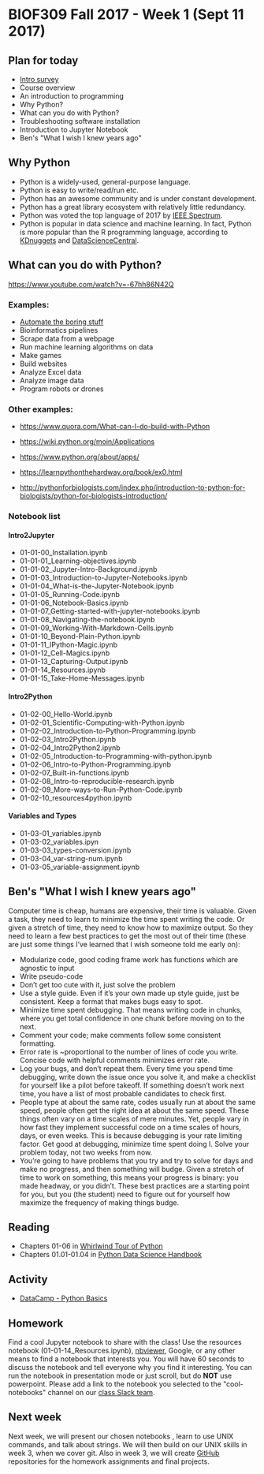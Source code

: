 # BIOF309 Fall 2017 - Week 1 (Sept 11 2017)

## Plan for today

* [Intro survey](https://goo.gl/forms/hKJGAyI0JfjKLgq73)
* Course overview
* An introduction to programming
* Why Python?
* What can you do with Python?
* Troubleshooting software installation
* Introduction to Jupyter Notebook
* Ben's "What I wish I knew years ago"

## Why Python
- Python is a widely-used, general-purpose language.
- Python is easy to write/read/run etc.
- Python has an awesome community and is under constant development.
- Python has a great library ecosystem with relatively little redundancy.
- Python was voted the top language of 2017 by [IEEE Spectrum](https://spectrum.ieee.org/computing/software/the-2017-top-programming-languages).
- Python is popular in data science and machine learning. In fact, Python is more popular than the R programming language, according to [KDnuggets](http://www.kdnuggets.com/2017/08/python-overtakes-r-leader-analytics-data-science.html) and [DataScienceCentral](http://www.datasciencecentral.com/profiles/blogs/python-overtakes-r-for-data-science-and-machine-learning).

## What can you do with Python?
https://www.youtube.com/watch?v=-67hh86N42Q

### Examples:
* [Automate the boring stuff](https://automatetheboringstuff.com/)
* Bioinformatics pipelines
* Scrape data from a webpage
* Run machine learning algorithms on data
* Make games
* Build websites
* Analyze Excel data
* Analyze image data
* Program robots or drones

### Other examples:
* https://www.quora.com/What-can-I-do-build-with-Python

* https://wiki.python.org/moin/Applications

* https://www.python.org/about/apps/

* https://learnpythonthehardway.org/book/ex0.html

* http://pythonforbiologists.com/index.php/introduction-to-python-for-biologists/python-for-biologists-introduction/

### Notebook list

#### Intro2Jupyter

*  01-01-00_Installation.ipynb
*  01-01-01_Learning-objectives.ipynb
*  01-01-02_Jupyter-Intro-Background.ipynb
*  01-01-03_Introduction-to-Jupyter-Notebooks.ipynb
*  01-01-04_What-is-the-Jupyter-Notebook.ipynb
*  01-01-05_Running-Code.ipynb
*  01-01-06_Notebook-Basics.ipynb
*  01-01-07_Getting-started-with-jupyter-notebooks.ipynb
*  01-01-08_Navigating-the-notebook.ipynb
*  01-01-09_Working-With-Markdown-Cells.ipynb
*  01-01-10_Beyond-Plain-Python.ipynb
*  01-01-11_IPython-Magic.ipynb
*  01-01-12_Cell-Magics.ipynb
*  01-01-13_Capturing-Output.ipynb
*  01-01-14_Resources.ipynb
*  01-01-15_Take-Home-Messages.ipynb

#### Intro2Python

*  01-02-00_Hello-World.ipynb
*  01-02-01_Scientific-Computing-with-Python.ipynb
*  01-02-02_Introduction-to-Python-Programming.ipynb
*  01-02-03_Intro2Python.ipynb
*  01-02-04_Intro2Python2.ipynb
*  01-02-05_Introduction-to-Programming-with-python.ipynb
*  01-02-06_Intro-to-Python-Programming.ipynb
*  01-02-07_Built-in-functions.ipynb
*  01-02-08_Intro-to-reproducible-research.ipynb
*  01-02-09_More-ways-to-Run-Python-Code.ipynb
*  01-02-10_resources4python.ipynb

#### Variables and Types

*  01-03-01_variables.ipynb
*  01-03-02_variables.ipyn
*  01-03-03_types-conversion.ipynb
*  01-03-04_var-string-num.ipynb
*  01-03-05_variable-assignment.ipynb

## Ben's "What I wish I knew years ago"

Computer time is cheap, humans are expensive, their time is valuable. Given a task, they need to learn to minimize the time spent writing the code. Or given a stretch of time, they need to know how to maximize output. So they need to learn a few best practices to get the most out of their time (these are just some things I’ve learned that I wish someone told me early on):

* Modularize code, good coding frame work has functions which are agnostic to input
* Write pseudo-code
* Don’t get too cute with it, just solve the problem
* Use a style guide. Even if it’s your own made up style guide, just be consistent. Keep a format that makes bugs easy to spot.
* Minimize time spent debugging. That means writing code in chunks, where you get total confidence in one chunk before moving on to the next.
* Comment your code; make comments follow some consistent formatting.
* Error rate is ~proportional to the number of lines of code you write. Concise code with helpful comments minimizes error rate.
* Log your bugs, and don’t repeat them. Every time you spend time debugging, write down the issue once you solve it, and make a checklist for yourself like a pilot before takeoff. If something doesn’t work next time, you have a list of most probable candidates to check first.
* People type at about the same rate, codes usually run at about the same speed, people often get the right idea at about the same speed. These things often vary on a time scales of mere minutes. Yet, people vary in how fast they implement successful code on a time scales of hours, days, or even weeks. This is because debugging is your rate limiting factor. Get good at debugging, minimize time spent doing I. Solve your problem today, not two weeks from now.
* You’re going to have problems that you try and try to solve for days and make no progress, and then something will budge. Given a stretch of time to work on something, this means your progress is binary: you made headway, or you didn’t. These best practices are a starting point for you, but you (the student) need to figure out for yourself how maximize the frequency of making things budge.

## Reading

* Chapters 01-06 in [Whirlwind Tour of Python](https://github.com/jakevdp/WhirlwindTourOfPython)
* Chapters 01.01-01.04 in [Python Data Science Handbook](https://github.com/jakevdp/PythonDataScienceHandbook/tree/master/notebooks)

## Activity

* [DataCamp - Python Basics](https://campus.datacamp.com/courses/intro-to-python-for-data-science/chapter-1-python-basics)

## Homework

Find a cool Jupyter notebook to share with the class! Use the resources notebook (01-01-14_Resources.ipynb), [nbviewer](https://nbviewer.jupyter.org/), Google, or any other means to find a notebook that interests you. You will have 60 seconds to discuss the notebook and tell everyone why you find it interesting. You can run the notebook in presentation mode or just scroll, but do **NOT** use powerpoint. Please add a link to the notebook you selected to the "cool-notebooks" channel on our [class Slack team](https://biof309.slack.com).

## Next week

Next week, we will present our chosen notebooks , learn to use UNIX commands, and talk about strings. We will then build on our UNIX skills in week 3, when we cover git. Also in week 3, we will create [GitHub](https://github.com) repositories for the homework assignments and final projects.
